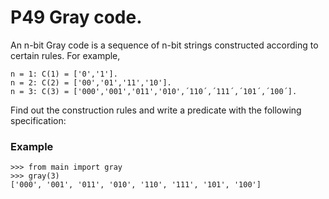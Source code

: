 # P49 Gray code.

An n-bit Gray code is a sequence of n-bit strings constructed according to certain rules. For example,

	n = 1: C(1) = ['0','1'].
	n = 2: C(2) = ['00','01','11','10'].
	n = 3: C(3) = ['000','001','011','010',´110´,´111´,´101´,´100´].

Find out the construction rules and write a predicate with the following specification:

### Example
```
>>> from main import gray
>>> gray(3)
['000', '001', '011', '010', '110', '111', '101', '100']
```
